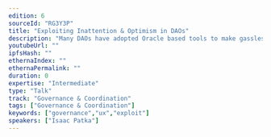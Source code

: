```yaml
---
edition: 6
sourceId: "RG3Y3P"
title: "Exploiting Inattention & Optimism in DAOs"
description: "Many DAOs have adopted Oracle based tools to make gassless votes executable. I demonstrated an exploit of one such oracle that was possible because the other users on the oracle app were undercapitalized or not paying attention. This type of attack highlights the weaknesses and risks of many assumptions people have about the attention span of DAO members, and execution conditions. I will show common misconfigurations of tools that are the most risky, and show people how they can fix them."
youtubeUrl: ""
ipfsHash: ""
ethernaIndex: ""
ethernaPermalink: ""
duration: 0
expertise: "Intermediate"
type: "Talk"
track: "Governance & Coordination"
tags: ["Governance & Coordination"]
keywords: ["governance","ux","exploit"]
speakers: ["Isaac Patka"]
---
```

